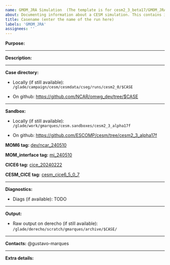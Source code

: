 ```yaml
---
name: GMOM_JRA Simulation  (The template is for cesm2_3_beta17/GMOM_JRA. if you are using another tag/compset, please customize accordingly)
about: Documenting information about a CESM simulation. This contains information about the location of the run directory, sandbox, etc
title: Casename (enter the name of the run here)
labels: 'GMOM_JRA'
assignees: ''
---
```

**Purpose:**

___

**Description:**

___
**Case directory:**
- Locally (if still available):
`/glade/campaign/cesm/cesmdata/cseg/runs/cesm2_0/$CASE`

- On github:
https://github.com/NCAR/omwg_dev/tree/$CASE
___
**Sandbox:**
- Locally (if still available): `/glade/work/gmarques/cesm.sandboxes/cesm2_3_alpha17f`

- On github: https://github.com/ESCOMP/cesm/tree/cesm2_3_alpha17f

**MOM6 tag:** [dev/ncar_240510](https://github.com/NCAR/MOM6/releases/tag/dev%2Fncar_240510)

**MOM_interface tag:** [mi_240510](https://github.com/ESCOMP/MOM_interface/releases/tag/mi_240510)

**CICE6 tag:** [cice_20240222](https://github.com/ESCOMP/CICE/releases/tag/cice6_5_0_20240222)

**CESM_CICE tag:** [cesm_cice6_5_0_7](https://github.com/ESCOMP/CESM_CICE/releases/tag/cesm_cice6_5_0_7)
___
**Diagnostics:**
- Diags (if available):
TODO
___
**Output:**
- Raw output on derecho (if still available): `/glade/derecho/scratch/gmarques/archive/$CASE/`
___
**Contacts:**
@gustavo-marques
___
**Extra details:**
